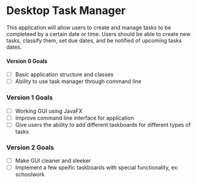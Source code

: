 # Desktop Task Manager

This application will allow users to create and manage tasks to be completeed by a certain date or time. Users should be able to create new tasks, classify them, set due dates, and be notified of upcoming tasks dates.

#### Version 0 Goals
- [ ] Basic application structure and classes
- [ ] Ability to use task manager through command line

### Version 1 Goals
- [ ] Working GUI using JavaFX
- [ ] Improve command line interface for application
- [ ] Give users the ability to add different taskboards for different types of tasks
  
### Version 2 Goals
- [ ] Make GUI cleaner and sleeker
- [ ] Implement a few speific taskboards with special functionality, ex: schoolwork
